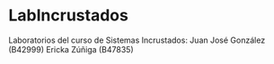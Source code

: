 # LabIncrustados
Laboratorios del curso de Sistemas Incrustados:
Juan José González (B42999)
Ericka Zúñiga (B47835)
